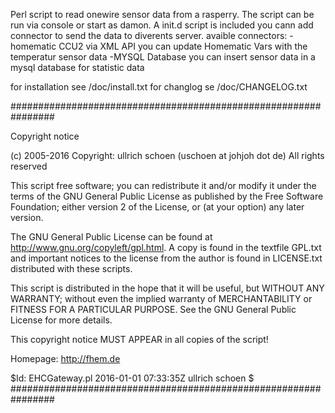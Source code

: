 Perl script to read onewire sensor data from a rasperry. The script can be run via console or start as damon. A init.d script is included
you cann add connector to send the data to diverents server.
avaible connectors:
-homematic CCU2 via XML API
	you can update Homematic Vars with the temperatur sensor data
-MYSQL Database
	you can insert sensor data in a mysql database for statistic data
	
for installation see /doc/install.txt
for changlog se /doc/CHANGELOG.txt

################################################################

  Copyright notice

  (c) 2005-2016
  Copyright: ullrich schoen (uschoen at johjoh dot de)
  All rights reserved

  This script free software; you can redistribute it and/or modify
  it under the terms of the GNU General Public License as published by
  the Free Software Foundation; either version 2 of the License, or
  (at your option) any later version.

  The GNU General Public License can be found at
  http://www.gnu.org/copyleft/gpl.html.
  A copy is found in the textfile GPL.txt and important notices to the license
  from the author is found in LICENSE.txt distributed with these scripts.

  This script is distributed in the hope that it will be useful,
  but WITHOUT ANY WARRANTY; without even the implied warranty of
  MERCHANTABILITY or FITNESS FOR A PARTICULAR PURPOSE.  See the
  GNU General Public License for more details.

  This copyright notice MUST APPEAR in all copies of the script!

  Homepage:  http://fhem.de

 $Id: EHCGateway.pl  2016-01-01 07:33:35Z ullrich schoen $
################################################################
```